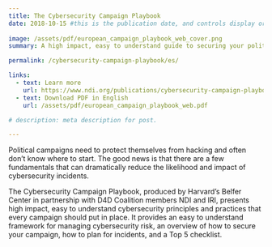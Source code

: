 ```yaml
---
title: The Cybersecurity Campaign Playbook
date: 2018-10-15 #this is the publication date, and controls display order.
 
image: /assets/pdf/european_campaign_playbook_web_cover.png 
summary: A high impact, easy to understand guide to securing your political campaign.

permalink: /cybersecurity-campaign-playbook/es/

links:
  - text: Learn more
    url: https://www.ndi.org/publications/cybersecurity-campaign-playbook-global-edition
  - text: Download PDF in English
    url: /assets/pdf/european_campaign_playbook_web.pdf 

# description: meta description for post.

---
```


Political campaigns need to protect themselves from hacking and often don’t know where to start. The good news is that there are a few fundamentals that can dramatically reduce the likelihood and impact of cybersecurity incidents.

The Cybersecurity Campaign Playbook, produced by Harvard’s Belfer Center in partnership with D4D Coalition members NDI and IRI, presents high impact, easy to understand cybersecurity principles and practices that every campaign should put in place. It provides an easy to understand framework for managing cybersecurity risk, an overview of how to secure your campaign, how to plan for incidents, and a Top 5 checklist.







